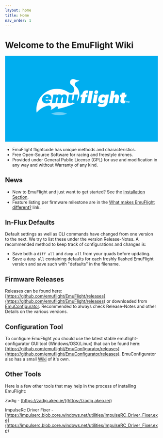 ```yaml
---
layout: home
title: Home
nav_order: 1
---
```


# [](#header-1)Welcome to the EmuFlight Wiki


![](/assets/artwork/EMUFLIGHT-LOGO_-01_SolidBlue.png)

- EmuFlight flightcode has unique methods and characteristics.
- Free Open-Source Software for racing and freestyle drones.
- Provided under General Public License (GPL) for use and modification in any way and without Warranty of any kind.

## [](#header-2)News

- New to EmuFlight and just want to get started? See the [Installation Section](https://github.com/emuflight/EmuFlight/wiki/Installing-EmuFlight).
- Feature listing per firmware milestone are in the [What makes EmuFlight different?](https://github.com/emuflight/EmuFlight/wiki/What-makes-EmuFlight-different%3F) link.

## [](#header-3)In-Flux Defaults

Default settings as well as CLI commands have changed from one version to the next. We try to list these under the version Release-Notes. A recommended method to keep track of configurations and changes is:

- Save both a `diff all` and `dump all` from your quads before updating.
- Save a `dump all` containing defaults for each freshly flashed EmuFlight version and save such with "defaults" in the filename.

## [](#header-4)Firmware Releases

Releases can be found here: [https://github.com/emuflight/EmuFlight/releases](https://github.com/emuflight/EmuFlight/releases) or downloaded from [EmuConfigurator](https://github.com/emuflight/EmuConfigurator/releases). Recommended to always check Release-Notes and other Details on the various versions.

## [](#header-5)Configuration Tool

To configure EmuFlight you should use the latest stable emuflight-configurator GUI tool (Windows/OSX/Linux) that can be found here: [https://github.com/emuflight/EmuConfigurator/releases](https://github.com/emuflight/EmuConfigurator/releases). EmuConfigurator also has a small [Wiki](https://github.com/emuflight/EmuConfigurator/wiki) of it's own.

## [](#header-6)Other Tools

Here is a few other tools that may help in the process of installing EmuFlight:

Zadig - [https://zadig.akeo.ie/](https://zadig.akeo.ie/)

ImpulseRc Driver Fixer - [https://impulserc.blob.core.windows.net/utilities/ImpulseRC_Driver_Fixer.exe](https://impulserc.blob.core.windows.net/utilities/ImpulseRC_Driver_Fixer.exe)